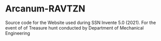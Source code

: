 # Arcanum-RAVTZN
Source code for the Website used during SSN Invente 5.0 (2021). For the event of of Treasure hunt conducted by Department of Mechanical Engineering
